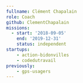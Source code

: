 ```yaml
---
fullname: Clément Chapalain
role: Coach
github: ClementChapalain
missions:
  - start: '2018-09-05'
    end: '2019-12-31'
    status: independent
startups:
    - action-bidonvilles
    - codedutravail
previously:
    - gps-usagers
---
```

